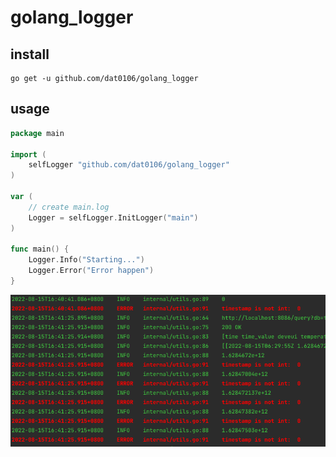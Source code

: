 # golang_logger

## install
```shell
go get -u github.com/dat0106/golang_logger
```

## usage
```go
package main

import (
	selfLogger "github.com/dat0106/golang_logger"
)

var (
	// create main.log
	Logger = selfLogger.InitLogger("main")
)

func main() {
	Logger.Info("Starting...")
	Logger.Error("Error happen")
}

```

![log](log.png)
